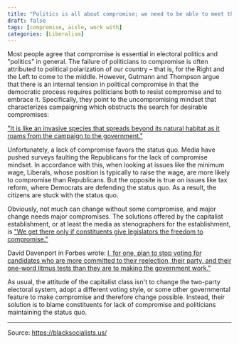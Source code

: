 ```yaml
---
title: "Politics is all about compromise; we need to be able to meet the other side halfway."
draft: false
tags: [compromise, aisle, work with]
categories: [Liberalism]
---
```


Most people agree that compromise is essential in electoral politics and "politics" in general. The failure of politicians to compromise is often attributed to political polarization of our country – that is, for the Right and the Left to come to the middle. However, Gutmann and Thompson argue that there is an internal tension in political compromise in that the democratic process requires politicians both to resist compromise and to embrace it. Specifically, they point to the uncompromising mindset that characterizes campaigning which obstructs the search for desirable compromises:  
  
["It is like an invasive species that spreads beyond its natural habitat as it roams from the campaign to the government."](https://president.upenn.edu/meet-president/mindsets-political-compromise)  
  
Unfortunately, a lack of compromise favors the status quo. Media have pushed surveys faulting the Republicans for the lack of compromise mindset. In accordance with this, when looking at issues like the minimum wage, Liberals, whose position is typically to raise the wage, are more likely to compromise than Republicans. But the opposite is true on issues like tax reform, where Democrats are defending the status quo. As a result, the citizens are stuck with the status quo.  
  
Obviously, not much can change without some compromise, and major change needs major compromises. The solutions offered by the capitalist establishment, or at least the media as stenographers for the establishment, is ["We get there only if constituents give legislators the freedom to compromise."](https://theconversation.com/why-are-democratic-voters-more-approving-of-compromise-than-republicans-98828)  
  
David Davenport in Forbes wrote: [I, for one, plan to stop voting for candidates who are more committed to their reelection, their party, and their one-word litmus tests than they are to making the government work."](https://www.forbes.com/sites/daviddavenport/2018/01/24/congress-and-the-lost-art-of-compromise/#242941b7d597)  
  
As usual, the attitude of the capitalist class isn't to change the two-party electoral system, adopt a different voting style, or some other governmental feature to make compromise and therefore change possible. Instead, their solution is to blame constituents for lack of compromise and politicians maintaining the status quo.

----
Source: https://blacksocialists.us/

